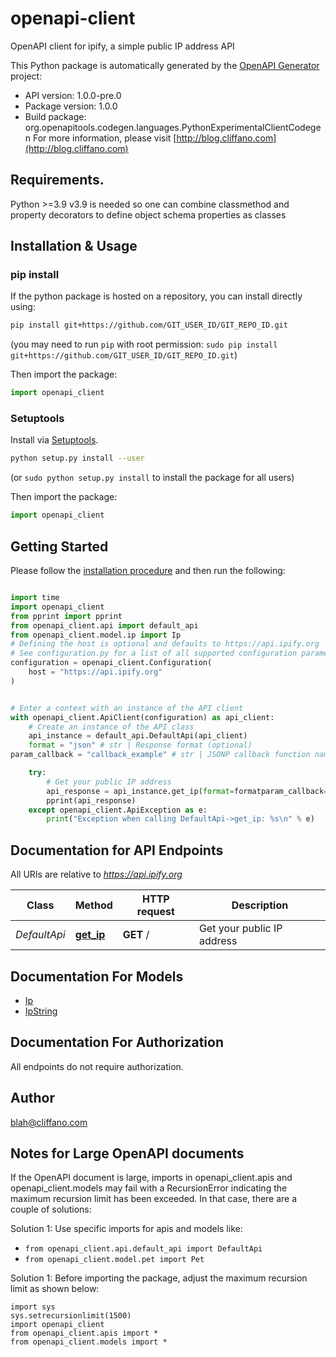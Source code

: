 # openapi-client
OpenAPI client for ipify, a simple public IP address API

This Python package is automatically generated by the [OpenAPI Generator](https://openapi-generator.tech) project:

- API version: 1.0.0-pre.0
- Package version: 1.0.0
- Build package: org.openapitools.codegen.languages.PythonExperimentalClientCodegen
For more information, please visit [http://blog.cliffano.com](http://blog.cliffano.com)

## Requirements.

Python &gt;&#x3D;3.9
v3.9 is needed so one can combine classmethod and property decorators to define
object schema properties as classes

## Installation & Usage
### pip install

If the python package is hosted on a repository, you can install directly using:

```sh
pip install git+https://github.com/GIT_USER_ID/GIT_REPO_ID.git
```
(you may need to run `pip` with root permission: `sudo pip install git+https://github.com/GIT_USER_ID/GIT_REPO_ID.git`)

Then import the package:
```python
import openapi_client
```

### Setuptools

Install via [Setuptools](http://pypi.python.org/pypi/setuptools).

```sh
python setup.py install --user
```
(or `sudo python setup.py install` to install the package for all users)

Then import the package:
```python
import openapi_client
```

## Getting Started

Please follow the [installation procedure](#installation--usage) and then run the following:

```python

import time
import openapi_client
from pprint import pprint
from openapi_client.api import default_api
from openapi_client.model.ip import Ip
# Defining the host is optional and defaults to https://api.ipify.org
# See configuration.py for a list of all supported configuration parameters.
configuration = openapi_client.Configuration(
    host = "https://api.ipify.org"
)


# Enter a context with an instance of the API client
with openapi_client.ApiClient(configuration) as api_client:
    # Create an instance of the API class
    api_instance = default_api.DefaultApi(api_client)
    format = "json" # str | Response format (optional)
param_callback = "callback_example" # str | JSONP callback function name (optional)

    try:
        # Get your public IP address
        api_response = api_instance.get_ip(format=formatparam_callback=param_callback)
        pprint(api_response)
    except openapi_client.ApiException as e:
        print("Exception when calling DefaultApi->get_ip: %s\n" % e)
```

## Documentation for API Endpoints

All URIs are relative to *https://api.ipify.org*

Class | Method | HTTP request | Description
------------ | ------------- | ------------- | -------------
*DefaultApi* | [**get_ip**](docs/DefaultApi.md#get_ip) | **GET** / | Get your public IP address

## Documentation For Models

 - [Ip](docs/Ip.md)
 - [IpString](docs/IpString.md)

## Documentation For Authorization

 All endpoints do not require authorization.

## Author

blah@cliffano.com

## Notes for Large OpenAPI documents
If the OpenAPI document is large, imports in openapi_client.apis and openapi_client.models may fail with a
RecursionError indicating the maximum recursion limit has been exceeded. In that case, there are a couple of solutions:

Solution 1:
Use specific imports for apis and models like:
- `from openapi_client.api.default_api import DefaultApi`
- `from openapi_client.model.pet import Pet`

Solution 1:
Before importing the package, adjust the maximum recursion limit as shown below:
```
import sys
sys.setrecursionlimit(1500)
import openapi_client
from openapi_client.apis import *
from openapi_client.models import *
```
